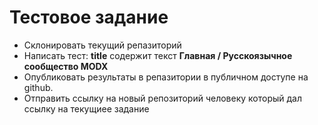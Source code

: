 # Тестовое задание

- Склонировать текущий репазиторий
- Написать тест: **title** содержит текст **Главная / Русскоязычное сообщество MODX**
- Опубликовать результаты в репазитории в публичном доступе на github.
- Отправить ссылку на новый репозиторий человеку который дал ссылку на текущиее задание
